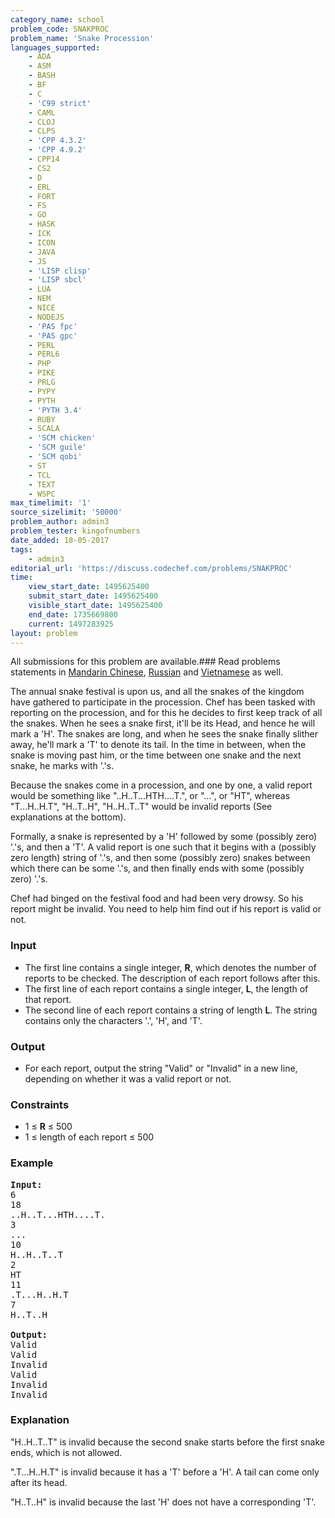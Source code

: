 ```yaml
---
category_name: school
problem_code: SNAKPROC
problem_name: 'Snake Procession'
languages_supported:
    - ADA
    - ASM
    - BASH
    - BF
    - C
    - 'C99 strict'
    - CAML
    - CLOJ
    - CLPS
    - 'CPP 4.3.2'
    - 'CPP 4.9.2'
    - CPP14
    - CS2
    - D
    - ERL
    - FORT
    - FS
    - GO
    - HASK
    - ICK
    - ICON
    - JAVA
    - JS
    - 'LISP clisp'
    - 'LISP sbcl'
    - LUA
    - NEM
    - NICE
    - NODEJS
    - 'PAS fpc'
    - 'PAS gpc'
    - PERL
    - PERL6
    - PHP
    - PIKE
    - PRLG
    - PYPY
    - PYTH
    - 'PYTH 3.4'
    - RUBY
    - SCALA
    - 'SCM chicken'
    - 'SCM guile'
    - 'SCM qobi'
    - ST
    - TCL
    - TEXT
    - WSPC
max_timelimit: '1'
source_sizelimit: '50000'
problem_author: admin3
problem_tester: kingofnumbers
date_added: 18-05-2017
tags:
    - admin3
editorial_url: 'https://discuss.codechef.com/problems/SNAKPROC'
time:
    view_start_date: 1495625400
    submit_start_date: 1495625400
    visible_start_date: 1495625400
    end_date: 1735669800
    current: 1497283925
layout: problem
---
```

All submissions for this problem are available.###  Read problems statements in [Mandarin Chinese](http://www.codechef.com/download/translated/SNCKQL17/mandarin/SNAKPROC.pdf), [Russian](http://www.codechef.com/download/translated/SNCKQL17/russian/SNAKPROC.pdf) and [Vietnamese](http://www.codechef.com/download/translated/SNCKQL17/vietnamese/SNAKPROC.pdf) as well.

The annual snake festival is upon us, and all the snakes of the kingdom have gathered to participate in the procession. Chef has been tasked with reporting on the procession, and for this he decides to first keep track of all the snakes. When he sees a snake first, it'll be its Head, and hence he will mark a 'H'. The snakes are long, and when he sees the snake finally slither away, he'll mark a 'T' to denote its tail. In the time in between, when the snake is moving past him, or the time between one snake and the next snake, he marks with '.'s.

Because the snakes come in a procession, and one by one, a valid report would be something like "..H..T...HTH....T.", or "...", or "HT", whereas "T...H..H.T", "H..T..H", "H..H..T..T" would be invalid reports (See explanations at the bottom).

Formally, a snake is represented by a 'H' followed by some (possibly zero) '.'s, and then a 'T'. A valid report is one such that it begins with a (possibly zero length) string of '.'s, and then some (possibly zero) snakes between which there can be some '.'s, and then finally ends with some (possibly zero) '.'s.

Chef had binged on the festival food and had been very drowsy. So his report might be invalid. You need to help him find out if his report is valid or not.

### Input

- The first line contains a single integer, **R**, which denotes the number of reports to be checked. The description of each report follows after this.
- The first line of each report contains a single integer, **L**, the length of that report.
- The second line of each report contains a string of length **L**. The string contains only the characters '.', 'H', and 'T'.

### Output

- For each report, output the string "Valid" or "Invalid" in a new line, depending on whether it was a valid report or not.

### Constraints

- 1 ≤ **R** ≤ 500
- 1 ≤ length of each report ≤ 500

### Example

<pre><b>Input:</b>
6
18
..H..T...HTH....T.
3
...
10
H..H..T..T
2
HT
11
.T...H..H.T
7
H..T..H

<b>Output:</b>
Valid
Valid
Invalid
Valid
Invalid
Invalid
</pre>
### Explanation

"H..H..T..T" is invalid because the second snake starts before the first snake ends, which is not allowed.

".T...H..H.T" is invalid because it has a 'T' before a 'H'. A tail can come only after its head.

"H..T..H" is invalid because the last 'H' does not have a corresponding 'T'.
